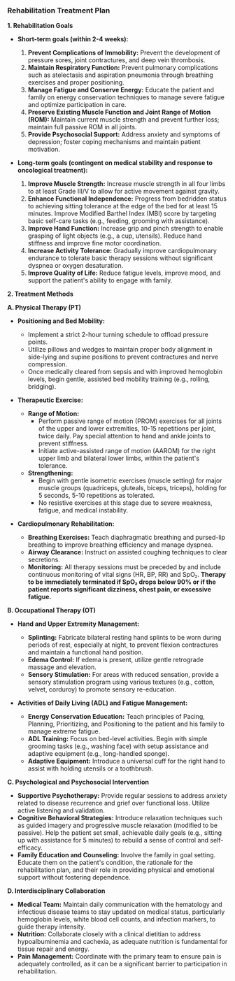 ### Rehabilitation Treatment Plan

**1. Rehabilitation Goals**

*   **Short-term goals (within 2-4 weeks):**
    1.  **Prevent Complications of Immobility:** Prevent the development of pressure sores, joint contractures, and deep vein thrombosis.
    2.  **Maintain Respiratory Function:** Prevent pulmonary complications such as atelectasis and aspiration pneumonia through breathing exercises and proper positioning.
    3.  **Manage Fatigue and Conserve Energy:** Educate the patient and family on energy conservation techniques to manage severe fatigue and optimize participation in care.
    4.  **Preserve Existing Muscle Function and Joint Range of Motion (ROM):** Maintain current muscle strength and prevent further loss; maintain full passive ROM in all joints.
    5.  **Provide Psychosocial Support:** Address anxiety and symptoms of depression; foster coping mechanisms and maintain patient motivation.

*   **Long-term goals (contingent on medical stability and response to oncological treatment):**
    1.  **Improve Muscle Strength:** Increase muscle strength in all four limbs to at least Grade III/V to allow for active movement against gravity.
    2.  **Enhance Functional Independence:** Progress from bedridden status to achieving sitting tolerance at the edge of the bed for at least 15 minutes. Improve Modified Barthel Index (MBI) score by targeting basic self-care tasks (e.g., feeding, grooming with assistance).
    3.  **Improve Hand Function:** Increase grip and pinch strength to enable grasping of light objects (e.g., a cup, utensils). Reduce hand stiffness and improve fine motor coordination.
    4.  **Increase Activity Tolerance:** Gradually improve cardiopulmonary endurance to tolerate basic therapy sessions without significant dyspnea or oxygen desaturation.
    5.  **Improve Quality of Life:** Reduce fatigue levels, improve mood, and support the patient's ability to engage with family.

**2. Treatment Methods**

**A. Physical Therapy (PT)**

*   **Positioning and Bed Mobility:**
    *   Implement a strict 2-hour turning schedule to offload pressure points.
    *   Utilize pillows and wedges to maintain proper body alignment in side-lying and supine positions to prevent contractures and nerve compression.
    *   Once medically cleared from sepsis and with improved hemoglobin levels, begin gentle, assisted bed mobility training (e.g., rolling, bridging).

*   **Therapeutic Exercise:**
    *   **Range of Motion:**
        *   Perform passive range of motion (PROM) exercises for all joints of the upper and lower extremities, 10-15 repetitions per joint, twice daily. Pay special attention to hand and ankle joints to prevent stiffness.
        *   Initiate active-assisted range of motion (AAROM) for the right upper limb and bilateral lower limbs, within the patient's tolerance.
    *   **Strengthening:**
        *   Begin with gentle isometric exercises (muscle setting) for major muscle groups (quadriceps, gluteals, biceps, triceps), holding for 5 seconds, 5-10 repetitions as tolerated.
        *   No resistive exercises at this stage due to severe weakness, fatigue, and medical instability.

*   **Cardiopulmonary Rehabilitation:**
    *   **Breathing Exercises:** Teach diaphragmatic breathing and pursed-lip breathing to improve breathing efficiency and manage dyspnea.
    *   **Airway Clearance:** Instruct on assisted coughing techniques to clear secretions.
    *   **Monitoring:** All therapy sessions must be preceded by and include continuous monitoring of vital signs (HR, BP, RR) and SpO₂. **Therapy to be immediately terminated if SpO₂ drops below 90% or if the patient reports significant dizziness, chest pain, or excessive fatigue.**

**B. Occupational Therapy (OT)**

*   **Hand and Upper Extremity Management:**
    *   **Splinting:** Fabricate bilateral resting hand splints to be worn during periods of rest, especially at night, to prevent flexion contractures and maintain a functional hand position.
    *   **Edema Control:** If edema is present, utilize gentle retrograde massage and elevation.
    *   **Sensory Stimulation:** For areas with reduced sensation, provide a sensory stimulation program using various textures (e.g., cotton, velvet, corduroy) to promote sensory re-education.

*   **Activities of Daily Living (ADL) and Fatigue Management:**
    *   **Energy Conservation Education:** Teach principles of Pacing, Planning, Prioritizing, and Positioning to the patient and his family to manage extreme fatigue.
    *   **ADL Training:** Focus on bed-level activities. Begin with simple grooming tasks (e.g., washing face) with setup assistance and adaptive equipment (e.g., long-handled sponge).
    *   **Adaptive Equipment:** Introduce a universal cuff for the right hand to assist with holding utensils or a toothbrush.

**C. Psychological and Psychosocial Intervention**

*   **Supportive Psychotherapy:** Provide regular sessions to address anxiety related to disease recurrence and grief over functional loss. Utilize active listening and validation.
*   **Cognitive Behavioral Strategies:** Introduce relaxation techniques such as guided imagery and progressive muscle relaxation (modified to be passive). Help the patient set small, achievable daily goals (e.g., sitting up with assistance for 5 minutes) to rebuild a sense of control and self-efficacy.
*   **Family Education and Counseling:** Involve the family in goal setting. Educate them on the patient's condition, the rationale for the rehabilitation plan, and their role in providing physical and emotional support without fostering dependence.

**D. Interdisciplinary Collaboration**

*   **Medical Team:** Maintain daily communication with the hematology and infectious disease teams to stay updated on medical status, particularly hemoglobin levels, white blood cell counts, and infection markers, to guide therapy intensity.
*   **Nutrition:** Collaborate closely with a clinical dietitian to address hypoalbuminemia and cachexia, as adequate nutrition is fundamental for tissue repair and energy.
*   **Pain Management:** Coordinate with the primary team to ensure pain is adequately controlled, as it can be a significant barrier to participation in rehabilitation.